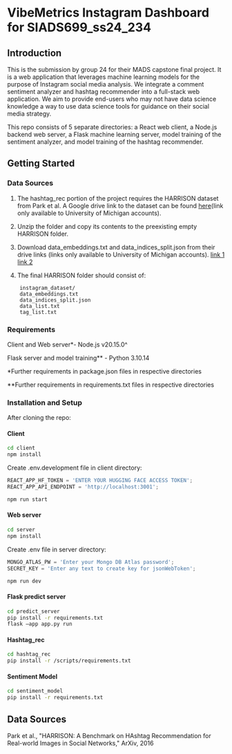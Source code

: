 # VibeMetrics Instagram Dashboard for SIADS699_ss24_234

## Introduction

This is the submission by group 24 for their MADS capstone final project. It is a web application that leverages machine learning models for the purpose of Instagram social media analysis. We integrate a comment sentiment analyzer and hashtag recommender into a full-stack web application. We aim to provide end-users who may not have data science knowledge a way to use data science tools for guidance on their social media strategy.

This repo consists of 5 separate directories: a React web client, a Node.js backend web server, a Flask machine learning server, model training of the sentiment analyzer, and model training of the hashtag recommender.

## Getting Started

### Data Sources

1. The hashtag_rec portion of the project requires the HARRISON dataset from Park et al. A Google drive link to the dataset can be found [here](https://drive.google.com/file/d/1m3u0vVw-DzaVsQNvyW_PtbMKZjzEAsC2/view?usp=sharing)(link only available to University of Michigan accounts).

2. Unzip the folder and copy its contents to the preexisting empty HARRISON folder.

3. Download data_embeddings.txt and data_indices_split.json from their drive links (links only available to University of Michigan accounts).
   [link 1](https://drive.google.com/file/d/1c18eQKmcgY3HwACJOYC52G0lAPFpp_jf/view?usp=drive_link)
   [link 2](https://drive.google.com/file/d/1wfr-n5yh-dQSHu_N67psG7QDEIlvLJP6/view?usp=drive_link)

4. The final HARRISON folder should consist of:

```
    instagram_dataset/
    data_embeddings.txt
    data_indices_split.json
    data_list.txt
    tag_list.txt
```

### Requirements

Client and Web server\*- Node.js v20.15.0^

Flask server and model training\*\* - Python 3.10.14

\*Further requirements in package.json files in respective directories

\*\*Further requirements in requirements.txt files in respective directories

### Installation and Setup

After cloning the repo:

#### Client

```sh
cd client
npm install
```

Create .env.development file in client directory:

```js
REACT_APP_HF_TOKEN = 'ENTER YOUR HUGGING FACE ACCESS TOKEN';
REACT_APP_API_ENDPOINT = 'http://localhost:3001';
```

```sh
npm run start
```

#### Web server

```sh
cd server
npm install
```

Create .env file in server directory:

```js
MONGO_ATLAS_PW = 'Enter your Mongo DB Atlas password';
SECRET_KEY = 'Enter any text to create key for jsonWebToken';
```

```sh
npm run dev
```

#### Flask predict server

```sh
cd predict_server
pip install -r requirements.txt
flask –app app.py run
```

#### Hashtag_rec

```sh
cd hashtag_rec
pip install -r /scripts/requirements.txt
```

#### Sentiment Model

```sh
cd sentiment_model
pip install -r requirements.txt
```

## Data Sources

Park et al., "HARRISON: A Benchmark on HAshtag Recommendation for Real-world Images in Social Networks," ArXiv, 2016
